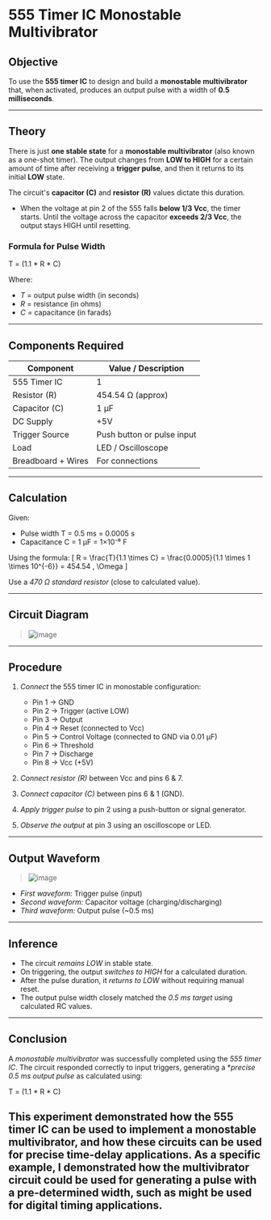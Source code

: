 # 555 Timer IC Monostable Multivibrator

 ## Objective
 To use the **555 timer IC** to design and build a **monostable multivibrator** that, when activated, produces an output pulse with a width of **0.5 milliseconds**.


 ---

 ## Theory

 There is just **one stable state** for a **monostable multivibrator** (also known as a one-shot timer).  The output changes from **LOW to HIGH** for a certain amount of time after receiving a **trigger pulse**, and then it returns to its initial **LOW** state.

 The circuit's **capacitor (C)** and **resistor (R)** values dictate this duration.
 -  When the voltage at pin 2 of the 555 falls **below 1/3 Vcc**, the timer starts.
 Until the voltage across the capacitor **exceeds 2/3 Vcc**, the output stays HIGH until resetting.

###  Formula for Pulse Width

T = (1.1 * R * C)

Where:
- *T* = output pulse width (in seconds)
- *R* = resistance (in ohms)
- *C* = capacitance (in farads)

---

##  Components Required

| Component        | Value / Description          |
|------------------|------------------------------|
| 555 Timer IC     | 1                            |
| Resistor (R)     | 454.54 Ω (approx)            |
| Capacitor (C)    | 1 µF                         |
| DC Supply        | +5V                          |
| Trigger Source   | Push button or pulse input   |
| Load             | LED / Oscilloscope           |
| Breadboard + Wires | For connections            |

---

##  Calculation

Given:
- Pulse width T = 0.5 ms = 0.0005 s
- Capacitance C = 1 µF = 1×10⁻⁶ F

Using the formula:
\[
R = \frac{T}{1.1 \times C} = \frac{0.0005}{1.1 \times 1 \times 10^{-6}} = 454.54 \, \Omega
\]

Use a *470 Ω standard resistor* (close to calculated value).

---

##  Circuit Diagram

> ![image](https://github.com/user-attachments/assets/33aa1723-d2ce-49bf-ad92-f86b3f31aadb)


---

##  Procedure

1. *Connect* the 555 timer IC in monostable configuration:
   - Pin 1 → GND
   - Pin 2 → Trigger (active LOW)
   - Pin 3 → Output
   - Pin 4 → Reset (connected to Vcc)
   - Pin 5 → Control Voltage (connected to GND via 0.01 µF)
   - Pin 6 → Threshold
   - Pin 7 → Discharge
   - Pin 8 → Vcc (+5V)

2. *Connect resistor (R)* between Vcc and pins 6 & 7.

3. *Connect capacitor (C)* between pins 6 & 1 (GND).

4. *Apply trigger pulse* to pin 2 using a push-button or signal generator.

5. *Observe the output* at pin 3 using an oscilloscope or LED.

---

##  Output Waveform

> ![image](https://github.com/user-attachments/assets/8ad28f52-511a-44d2-ad6c-78ddfc28f2f4)


- *First waveform:* Trigger pulse (input)
- *Second waveform:* Capacitor voltage (charging/discharging)
- *Third waveform:* Output pulse (~0.5 ms)

---

##  Inference

- The circuit *remains LOW* in stable state.
- On triggering, the output *switches to HIGH* for a calculated duration.
- After the pulse duration, it *returns to LOW* without requiring manual reset.
- The output pulse width closely matched the *0.5 ms target* using calculated RC values.

---

##  Conclusion

A *monostable multivibrator* was successfully completed using the *555 timer IC*. The circuit responded correctly to input triggers, generating a **precise 0.5 ms output pulse* as calculated using:

T = (1.1 * R * C)

This experiment demonstrated how the 555 timer IC can be used to implement a monostable multivibrator, and how these circuits can be used for precise time-delay applications. As a specific example, I demonstrated how the multivibrator circuit could be used for generating a pulse with a pre-determined width, such as might be used for digital timing applications.
---
